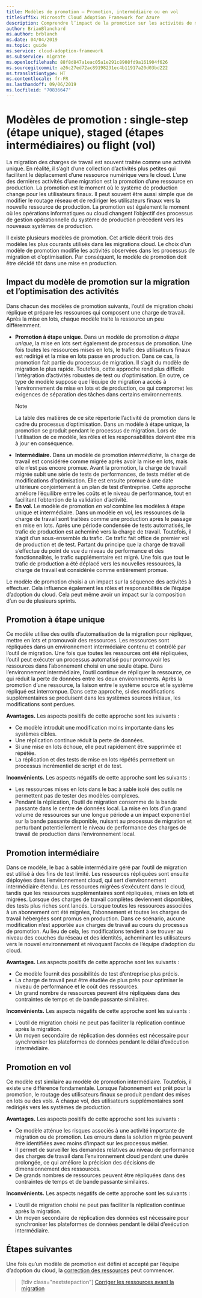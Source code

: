 ```yaml
---
title: Modèles de promotion – Promotion, intermédiaire ou en vol
titleSuffix: Microsoft Cloud Adoption Framework for Azure
description: Comprendre l’impact de la promotion sur les activités de migration
author: BrianBlanchard
ms.author: brblanch
ms.date: 04/04/2019
ms.topic: guide
ms.service: cloud-adoption-framework
ms.subservice: migrate
ms.openlocfilehash: 88f8d847a1eac05a1e291c8908fd9a161904f626
ms.sourcegitcommit: a26c27ed72ac89198231ec4b11917a20d03bd222
ms.translationtype: HT
ms.contentlocale: fr-FR
ms.lasthandoff: 09/06/2019
ms.locfileid: "70836647"
---
```

# <a name="promotion-models---single-step-staged-or-flight"></a>Modèles de promotion : single-step (étape unique), staged (étapes intermédiaires) ou flight (vol)

La migration des charges de travail est souvent traitée comme une activité unique. En réalité, il s’agit d’une collection d’activités plus petites qui facilitent le déplacement d’une ressource numérique vers le cloud. L’une des dernières activités d’une migration est la promotion d’une ressource en production. La promotion est le moment où le système de production change pour les utilisateurs finaux. Il peut souvent être aussi simple que de modifier le routage réseau et de rediriger les utilisateurs finaux vers la nouvelle ressource de production. La promotion est également le moment où les opérations informatiques ou cloud changent l’objectif des processus de gestion opérationnelle du système de production précédent vers les nouveaux systèmes de production.

Il existe plusieurs modèles de promotion. Cet article décrit trois des modèles les plus courants utilisés dans les migrations cloud. Le choix d’un modèle de promotion modifie les activités observées dans les processus de migration et d’optimisation. Par conséquent, le modèle de promotion doit être décidé tôt dans une mise en production.

## <a name="impact-of-promotion-model-on-migrate-and-optimize-activities"></a>Impact du modèle de promotion sur la migration et l’optimisation des activités

Dans chacun des modèles de promotion suivants, l’outil de migration choisi réplique et prépare les ressources qui composent une charge de travail. Après la mise en lots, chaque modèle traite la ressource un peu différemment.

- **Promotion à étape unique.** Dans un modèle de promotion *à étape unique*, la mise en lots sert également de processus de promotion. Une fois toutes les ressources mises en lots, le trafic des utilisateurs finaux est redirigé et la mise en lots passe en production. Dans ce cas, la promotion fait partie du processus de migration. Il s’agit du modèle de migration le plus rapide. Toutefois, cette approche rend plus difficile l’intégration d’activités robustes de test ou d’optimisation. En outre, ce type de modèle suppose que l’équipe de migration a accès à l’environnement de mise en lots et de production, ce qui compromet les exigences de séparation des tâches dans certains environnements.
  > [!NOTE]
  >La table des matières de ce site répertorie l’activité de promotion dans le cadre du processus d’optimisation. Dans un modèle à étape unique, la promotion se produit pendant le processus de migration. Lors de l’utilisation de ce modèle, les rôles et les responsabilités doivent être mis à jour en conséquence.
- **Intermédiaire.** Dans un modèle de promotion *intermédiaire*, la charge de travail est considérée comme migrée après avoir la mise en lots, mais elle n’est pas encore promue. Avant la promotion, la charge de travail migrée subit une série de tests de performances, de tests métier et de modifications d’optimisation. Elle est ensuite promue à une date ultérieure conjointement à un plan de test d’entreprise. Cette approche améliore l’équilibre entre les coûts et le niveau de performance, tout en facilitant l’obtention de la validation d’activité.
- **En vol.** Le modèle de promotion *en vol* combine les modèles à étape unique et intermédiaire. Dans un modèle en vol, les ressources de la charge de travail sont traitées comme une production après le passage en mise en lots. Après une période condensée de tests automatisés, le trafic de production est acheminé vers la charge de travail. Toutefois, il s’agit d’un sous-ensemble du trafic. Ce trafic fait office de premier vol de production et de test. Partant du principe que la charge de travail s’effectue du point de vue du niveau de performance et des fonctionnalités, le trafic supplémentaire est migré. Une fois que tout le trafic de production a été déplacé vers les nouvelles ressources, la charge de travail est considérée comme entièrement promue.

Le modèle de promotion choisi a un impact sur la séquence des activités à effectuer. Cela influence également les rôles et responsabilités de l’équipe d’adoption du cloud. Cela peut même avoir un impact sur la composition d’un ou de plusieurs sprints.

## <a name="single-step-promotion"></a>Promotion à étape unique

Ce modèle utilise des outils d’automatisation de la migration pour répliquer, mettre en lots et promouvoir des ressources. Les ressources sont répliquées dans un environnement intermédiaire contenu et contrôlé par l’outil de migration. Une fois que toutes les ressources ont été répliquées, l’outil peut exécuter un processus automatisé pour promouvoir les ressources dans l’abonnement choisi en une seule étape. Dans l’environnement intermédiaire, l’outil continue de répliquer la ressource, ce qui réduit la perte de données entre les deux environnements. Après la promotion d’une ressource, la liaison entre le système source et le système répliqué est interrompue. Dans cette approche, si des modifications supplémentaires se produisent dans les systèmes sources initiaux, les modifications sont perdues.

**Avantages.** Les aspects positifs de cette approche sont les suivants :

- Ce modèle introduit une modification moins importante dans les systèmes cibles.
- Une réplication continue réduit la perte de données.
- Si une mise en lots échoue, elle peut rapidement être supprimée et répétée.
- La réplication et des tests de mise en lots répétés permettent un processus incrémentiel de script et de test.

**Inconvénients.** Les aspects négatifs de cette approche sont les suivants :

- Les ressources mises en lots dans le bac à sable isolé des outils ne permettent pas de tester des modèles complexes.
- Pendant la réplication, l’outil de migration consomme de la bande passante dans le centre de données local. La mise en lots d’un grand volume de ressources sur une longue période a un impact exponentiel sur la bande passante disponible, nuisant au processus de migration et perturbant potentiellement le niveau de performance des charges de travail de production dans l’environnement local.

## <a name="staged-promotion"></a>Promotion intermédiaire

Dans ce modèle, le bac à sable intermédiaire géré par l’outil de migration est utilisé à des fins de test limité. Les ressources répliquées sont ensuite déployées dans l’environnement cloud, qui sert d’environnement intermédiaire étendu. Les ressources migrées s’exécutent dans le cloud, tandis que les ressources supplémentaires sont répliquées, mises en lots et migrées. Lorsque des charges de travail complètes deviennent disponibles, des tests plus riches sont lancés. Lorsque toutes les ressources associées à un abonnement ont été migrées, l’abonnement et toutes les charges de travail hébergées sont promus en production. Dans ce scénario, aucune modification n’est apportée aux charges de travail au cours du processus de promotion. Au lieu de cela, les modifications tendent à se trouver au niveau des couches du réseau et des identités, acheminant les utilisateurs vers le nouvel environnement et révoquant l’accès de l’équipe d’adoption du cloud.

**Avantages.** Les aspects positifs de cette approche sont les suivants :

- Ce modèle fournit des possibilités de test d’entreprise plus précis.
- La charge de travail peut être étudiée de plus près pour optimiser le niveau de performance et le coût des ressources.
- Un grand nombre de ressources peuvent être répliquées dans des contraintes de temps et de bande passante similaires.

**Inconvénients.** Les aspects négatifs de cette approche sont les suivants :

- L’outil de migration choisi ne peut pas faciliter la réplication continue après la migration.
- Un moyen secondaire de réplication des données est nécessaire pour synchroniser les plateformes de données pendant le délai d’exécution intermédiaire.

## <a name="flight-promotion"></a>Promotion en vol

Ce modèle est similaire au modèle de promotion intermédiaire. Toutefois, il existe une différence fondamentale. Lorsque l’abonnement est prêt pour la promotion, le routage des utilisateurs finaux se produit pendant des mises en lots ou des vols. À chaque vol, des utilisateurs supplémentaires sont redirigés vers les systèmes de production.

**Avantages.** Les aspects positifs de cette approche sont les suivants :

- Ce modèle atténue les risques associés à une activité importante de migration ou de promotion. Les erreurs dans la solution migrée peuvent être identifiées avec moins d’impact sur les processus métier.
- Il permet de surveiller les demandes relatives au niveau de performance des charges de travail dans l’environnement cloud pendant une durée prolongée, ce qui améliore la précision des décisions de dimensionnement des ressources.
- De grands nombres de ressources peuvent être répliquées dans des contraintes de temps et de bande passante similaires.

**Inconvénients.** Les aspects négatifs de cette approche sont les suivants :

- L’outil de migration choisi ne peut pas faciliter la réplication continue après la migration.
- Un moyen secondaire de réplication des données est nécessaire pour synchroniser les plateformes de données pendant le délai d’exécution intermédiaire.

## <a name="next-steps"></a>Étapes suivantes

Une fois qu’un modèle de promotion est défini et accepté par l’équipe d’adoption du cloud, la [correction des ressources](./remediate.md) peut commencer.

> [!div class="nextstepaction"]
> [Corriger les ressources avant la migration](./remediate.md)
